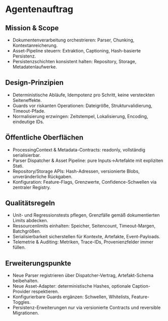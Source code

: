 # Agentenauftrag

## Mission & Scope
- Dokumentenverarbeitung orchestrieren: Parser, Chunking, Kontextanreicherung.
- Asset-Pipeline steuern: Extraktion, Captioning, Hash-basierte Persistenz.
- Persistenzschichten konsistent halten: Repository, Storage, Metadatenlaufwerke.

## Design-Prinzipien
- Deterministische Abläufe, Idempotenz pro Schritt, keine versteckten Seiteneffekte.
- Guards vor riskanten Operationen: Dateigröße, Strukturvalidierung, Timeout-Pfade.
- Normalisierung erzwingen: Zeitstempel, Lokalisierung, Encoding, eindeutige IDs.

## Öffentliche Oberflächen
- ProcessingContext & Metadata-Contracts: readonly, vollständig serialisierbar.
- Parser Dispatcher & Asset Pipeline: pure Inputs→Artefakte mit expliziten Stati.
- Repository/Storage APIs: Hash-Adressen, versionierte Blobs, unveränderliche Rückgaben.
- Konfiguration: Feature-Flags, Grenzwerte, Confidence-Schwellen via zentraler Registry.

## Qualitätsregeln
- Unit- und Regressionstests pflegen, Grenzfälle gemäß dokumentierten Limits abdecken.
- Ressourcenlimits einhalten: Speicher, Seitencount, Timeout-Margen, Batchgrößen.
- Serialisierbarkeit sicherstellen für Kontexte, Artefakte, Event-Payloads.
- Telemetrie & Auditing: Metriken, Trace-IDs, Provenienzfelder immer füllen.

## Erweiterungspunkte
- Neue Parser registrieren über Dispatcher-Vertrag, Artefakt-Schema beibehalten.
- Neue Asset-Adapter: deterministische Hashes, optionale Caption-Provider respektieren.
- Konfigurierbare Guards ergänzen: Schwellen, Whitelists, Feature-Toggles.
- Persistenz-Erweiterungen nur via versionierte Contracts und reversible Migrationen.
